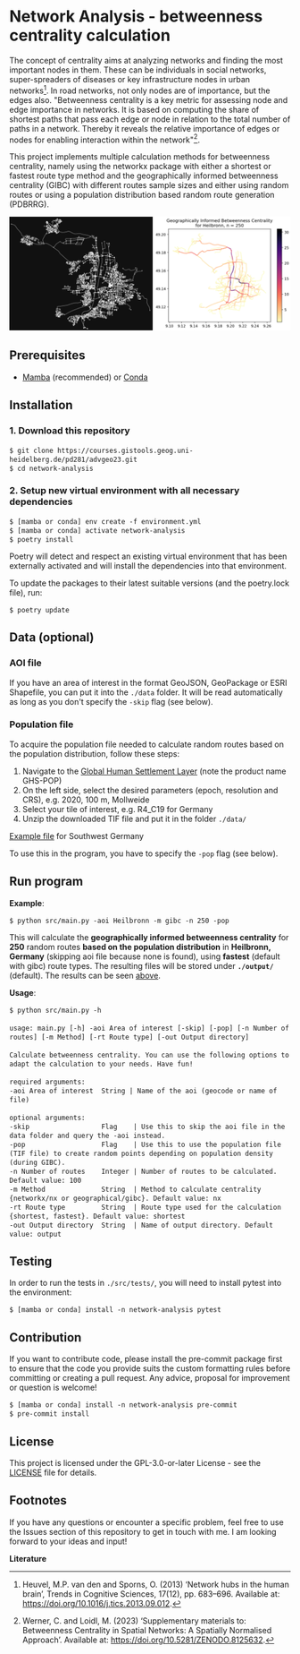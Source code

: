 # Network Analysis - betweenness centrality calculation

The concept of centrality aims at analyzing networks and finding the most important nodes in them. These can be individuals in social networks, super-spreaders of diseases or key infrastructure nodes in urban networks[^1]. In road networks, not only nodes are of importance, but the edges also. "Betweenness centrality is a key metric for assessing node and edge importance in networks. It is based on computing the share of shortest paths that pass each edge or node in relation to the total number of paths in a network. Thereby it reveals the relative importance of edges or nodes for enabling interaction within the network"[^2].

This project implements multiple calculation methods for betweenness centrality, namely using the networkx package with either a shortest or fastest route type method and the geographically informed betweenness centrality (GIBC) with different routes sample sizes and either using random routes or using a population distribution based random route generation (PDBRRG).

![Example image with graph on the left and GIBC on the right](img/example.png)

## Prerequisites

- [Mamba](https://mamba.readthedocs.io/en/latest/index.html) (recommended) or [Conda](https://docs.conda.io/en/latest/)

## Installation

### 1. Download this repository

```console
$ git clone https://courses.gistools.geog.uni-heidelberg.de/pd281/advgeo23.git
$ cd network-analysis
```

### 2. Setup new virtual environment with all necessary dependencies

```console
$ [mamba or conda] env create -f environment.yml
$ [mamba or conda] activate network-analysis
$ poetry install
```
Poetry will detect and respect an existing virtual environment that has been externally activated and will install the dependencies into that environment.

To update the packages to their latest suitable versions (and the poetry.lock file), run:
```console
$ poetry update
```

## Data (optional)

### AOI file

If you have an area of interest in the format GeoJSON, GeoPackage or ESRI Shapefile, you can put it into the `./data` folder.
It will be read automatically as long as you don't specify the `-skip` flag (see below).

### Population file

To acquire the population file needed to calculate random routes based on the population distribution, follow these steps:

1. Navigate to the [Global Human Settlement Layer](https://ghsl.jrc.ec.europa.eu/download.php?ds=pop) (note the product name GHS-POP)
2. On the left side, select the desired parameters (epoch, resolution and CRS), e.g. 2020, 100 m, Mollweide
3. Select your tile of interest, e.g. R4_C19 for Germany
4. Unzip the downloaded TIF file and put it in the folder `./data/`

[Example file](https://jeodpp.jrc.ec.europa.eu/ftp/jrc-opendata/GHSL/GHS_POP_GLOBE_R2023A/GHS_POP_E2030_GLOBE_R2023A_54009_100/V1-0/tiles/GHS_POP_E2030_GLOBE_R2023A_54009_100_V1_0_R4_C19.zip) for Southwest Germany

To use this in the program, you have to specify the `-pop` flag (see below).

## Run program

**Example**:

```console
$ python src/main.py -aoi Heilbronn -m gibc -n 250 -pop
```
This will calculate the **geographically informed betweenness centrality** for **250** random routes **based on the population distribution** in **Heilbronn, Germany** (skipping aoi file because none is found), using **fastest** (default with gibc) route types. The resulting files will be stored under **`./output/`** (default). The results can be seen [above](./README.md#network-analysis-using-betweenness-centrality-calculation).

**Usage**:

```console
$ python src/main.py -h

usage: main.py [-h] -aoi Area of interest [-skip] [-pop] [-n Number of routes] [-m Method] [-rt Route type] [-out Output directory]

Calculate betweenness centrality. You can use the following options to adapt the calculation to your needs. Have fun!

required arguments:
-aoi Area of interest  String | Name of the aoi (geocode or name of file)

optional arguments:
-skip                  Flag    | Use this to skip the aoi file in the data folder and query the -aoi instead.
-pop                   Flag    | Use this to use the population file (TIF file) to create random points depending on population density (during GIBC).
-n Number of routes    Integer | Number of routes to be calculated. Default value: 100
-m Method              String  | Method to calculate centrality {networkx/nx or geographical/gibc}. Default value: nx
-rt Route type         String  | Route type used for the calculation {shortest, fastest}. Default value: shortest
-out Output directory  String  | Name of output directory. Default value: output
```

## Testing

In order to run the tests in `./src/tests/`, you will need to install pytest into the environment:
```console
$ [mamba or conda] install -n network-analysis pytest
```

## Contribution

If you want to contribute code, please install the pre-commit package first to ensure that the code you provide suits the custom formatting rules before committing or creating a pull request.
Any advice, proposal for improvement or question is welcome!
```console
$ [mamba or conda] install -n network-analysis pre-commit
$ pre-commit install
```

## License

This project is licensed under the GPL-3.0-or-later License - see the [LICENSE](./LICENSE) file for details.

## Footnotes

If you have any questions or encounter a specific problem, feel free to use the Issues section of this repository to get in touch with me. I am looking forward to your ideas and input!

**Literature**

[^1]: Heuvel, M.P. van den and Sporns, O. (2013) ‘Network hubs in the human brain’, Trends in Cognitive Sciences, 17(12), pp. 683–696. Available at: https://doi.org/10.1016/j.tics.2013.09.012.

[^2]: Werner, C. and Loidl, M. (2023) ‘Supplementary materials to: Betweenness Centrality in Spatial Networks: A Spatially Normalised Approach’. Available at: https://doi.org/10.5281/ZENODO.8125632.